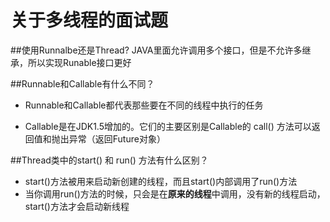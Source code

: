 # 关于多线程的面试题
##使用Runnalbe还是Thread?
JAVA里面允许调用多个接口，但是不允许多继承，所以实现Runable接口更好

##Runnable和Callable有什么不同？
- Runnable和Callable都代表那些要在不同的线程中执行的任务

- Callable是在JDK1.5增加的。它们的主要区别是Callable的 call() 方法可以返回值和抛出异常（返回Future对象）

##Thread类中的start() 和 run() 方法有什么区别？
- start()方法被用来启动新创建的线程，而且start()内部调用了run()方法
- 当你调用run()方法的时候，只会是在**原来的线程**中调用，没有新的线程启动，start()方法才会启动新线程